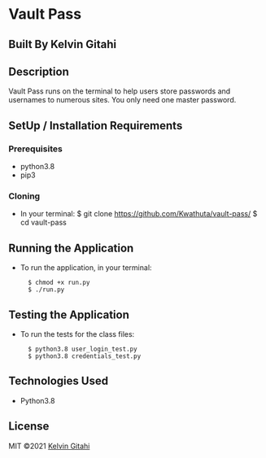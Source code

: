 # Vault Pass

## Built By Kelvin Gitahi

## Description

Vault Pass runs on the terminal to help users store passwords and usernames to numerous sites. You only need one master password.

## SetUp / Installation Requirements

### Prerequisites

- python3.8
- pip3

### Cloning

- In your terminal:
  $ git clone https://github.com/Kwathuta/vault-pass/
  $ cd vault-pass

## Running the Application

- To run the application, in your terminal:

        $ chmod +x run.py
        $ ./run.py

## Testing the Application

- To run the tests for the class files:

        $ python3.8 user_login_test.py
        $ python3.8 credentials_test.py

## Technologies Used

- Python3.8

## License

MIT &copy;2021 [Kelvin Gitahi](https://github.com/Kwathuta/)
